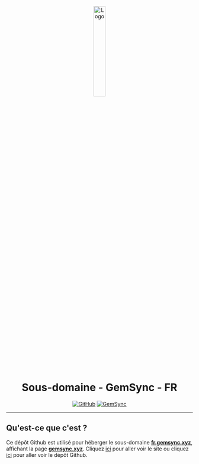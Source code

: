 <div align="center">
  <a href="https://fr.gemsync.xyz"><img src="https://gemsync.xyz/images/gemsync.png" alt="Logo" width="25%" height="auto"></a>

  # Sous-domaine - GemSync - FR
  [![GitHub](https://img.shields.io/badge/20syldev-333333?logo=Github&logoColor=white)](https://github.com/20syldev)
  [![GemSync](https://img.shields.io/badge//gemsync-3857ab)](https://github.com/20syldev/gemsync)
</div>

---

## Qu'est-ce que c'est ?
Ce dépôt Github est utilisé pour héberger le sous-domaine **[fr.gemsync.xyz](https://fr.gemsync.xyz)**, affichant la page **[gemsync.xyz](https://gemsync.xyz)**.
Cliquez [ici](https://gemsync.xyz) pour aller voir le site ou cliquez [ici](https://github.com/20syldev/gemsync) pour aller voir le dépôt Github.

